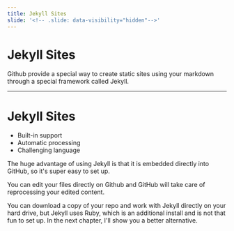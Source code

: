 ```yaml
---
title: Jekyll Sites
slide: '<!-- .slide: data-visibility="hidden"-->'
---
```


<!-- .slide: data-state="layout-title" class="bg-dark"-->

# Jekyll Sites

> >

Github provide a special way to create static sites using your markdown through a special framework called Jekyll.

---

# Jekyll Sites

- Built-in support
- Automatic processing
- Challenging language

> >

The huge advantage of using Jekyll is that it is embedded directly into GitHub, so it's super easy to set up.

You can edit your files directly on Github and GitHub will take care of reprocessing your edited content.

You can download a copy of your repo and work with Jekyll directly on your hard drive, but Jekyll uses Ruby, which is an additional install and is not that fun to set up. In the next chapter, I'll show you a better alternative.
